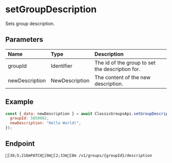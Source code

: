 
# setGroupDescription
Sets group description.


## Parameters
| Name           | Type           | Description                                     |
| :------------- | :------------- | :---------------------------------------------- |
| groupId        | Identifier     | The id of the group to set the description for. |
| newDescription | NewDescription | The content of the new description.             |



## Example
```js copy showLineNumbers
const { data: newDescription } = await ClassicGroupsApi.setGroupDescription({
  groupId: 5850082,
  newDescription: "Hello World!",
}); 
```

## Endpoint
```ansi
[38;5;216mPATCH[0m[2;33m[0m /v1/groups/{groupId}/description
```
  
